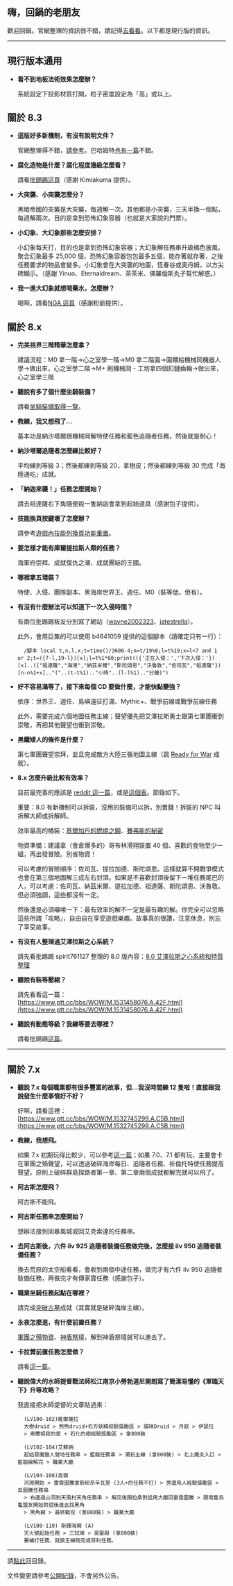 ## 嗨，回鍋的老朋友

歡迎回鍋。官網整理的資訊很不錯，請記得[去看看](https://worldofwarcraft.com/zh-tw/game/returning-players-guide)。以下都是現行版的資訊。

---

## 現行版本通用

- **看不到地板法術效果怎麼辦？**

    系統設定下投影材質打開，粒子密度設定為「高」或以上。

## 關於 8.3

- **這版好多新機制，有沒有說明文件？**

    官網整理得不錯，[請參考](https://worldofwarcraft.com/zh-tw/news/23227147)。巴哈姆特[也有一篇](https://forum.gamer.com.tw/C.php?bsn=5219&snA=661370)不錯。

- **腐化造物是什麼？腐化程度幾級怎麼看？**

    請看[批踢踢這頁](https://www.ptt.cc/bbs/WOW/M.1578909500.A.04E.html)（感謝 Kimiakuma 提供）。

- **大突襲、小突襲怎麼分？**

    黑暗帝國的突襲是大突襲，每週解一次。其他都是小突襲，三天半換一個點，每週解兩次。目的是拿到恐怖幻象容器（也就是大家說的門票）。

- **小幻象、大幻象那些怎麼安排？**

    小幻象每天打，目的也是拿到恐怖幻象容器；大幻象解任務串升級橘色披風。聚合幻象最多 25,000 個，恐怖幻象容器包包最多五個，能存著就存著，之後任務要求的物品會變多。小幻象會在大突襲的地圖，恆春谷或奧丹姆，以方尖碑顯示。（感謝 Yinuo、Eternaldream、茶茶米、佛羅倫斯丸子幫忙解惑。）

- **我一進大幻象就想喝藥水，怎麼辦？**

    喝啊，請看[NGA 這頁](https://bbs.nga.cn/read.php?tid=20375636&rand=999)（感謝粉爺提供）。

## 關於 8.x

- **完美視界三階精華怎麼拿？**

    建議流程：M0 拿一階→心之室學一階→M0 拿二階圖→圖餵給機械岡機器人學→做出來，心之室學二階→M+ 刷機械岡 - 工坊拿四個扣鏈齒輪→做出來，心之室學三階

- **聽說有多了個什麼坐騎裝備？**

    請看[坐騎裝備取得一覽](https://forum.gamer.com.tw/C.php?bsn=5219&snA=659405)。

- **教練，我又想飛了…**

    基本功是納沙塔爾跟機械岡解特使任務和藍色追隨者任務，然後就是耐心！

- **納沙塔爾追隨者怎麼練比較好？**

    平均練到等級 3；然後都練到等級 20，拿樹皮；然後都練到等級 30 完成「海陸通吃」成就。

- **「納迦來襲！」任務怎麼開始？**

    請去祖達薩右下角隨便殺一隻納迦會拿到起始道具（感謝包子提供）。

- **技能換頁按鍵壞了怎麼辦？**

    請參考[遊戲內技能列換頁功能重置](https://www.ptt.cc/bbs/WOW/M.1552551172.A.D83.html)。

- **要怎樣才能有庫爾提拉斯人類的任務？**

    海軍府崇拜、成就復仇之潮、成就團結的王國。

- **哪裡拿五環裝？**

    特使、入侵、團隊副本、黑海岸世界王、週任、M0（裝等低，但有）。

- **有沒有什麼辦法可以知道下一次入侵時間？**

    有兩位批踢踢板友分別寫了網站（[wayne2002323](https://wayne2002323.github.io/WOWIncursionCountdown/index.html)、[jatestrella](https://jatestrella.github.io/WebSite/invasion.html)）。
    
    此外，會用巨集的可以使用 b4641059 提供的這個腳本（請確定只有一行）：
    
        /腳本 local t,n,l,x;t=time()/3600-4;n=t/19%6;l=t%19;x=l<7 and 1 or 2;t=({7-l,19-l})[x];l=t%1*60;print(({'正在入侵：','下次入侵：'})[x]..({"祖達薩","海灣","納茲米爾","斯陀頌恩","沃魯敦","佐司瓦","祖達薩"})[n-n%1+x].."("..(t-t%1).."小時"..(l-l%1).."分鐘)")

- **好不容易滿等了，接下來每個 CD 要做什麼，才能快點變強？**

    依序：世界王、週任、島嶼遠征打滿、Mythic+、戰爭前線或戰爭前線任務
    
    此外，需要完成六個地圖任務主線；聲望優先把艾澤拉斯勇士跟第七軍團衝到崇敬，再把其他聲望也衝到崇敬。

- **黑鐵矮人的條件是什麼？**

    第七軍團聲望崇拜，並且完成敵方大陸三張地圖主線（跳 [Ready for War](https://www.wowhead.com/achievement=12510/ready-for-war) 成就）。

- **8.x 怎麼升級比較有效率？**

    目前最完善的應該是 [reddit 這一篇](https://www.reddit.com/r/wow/comments/913056/tips_and_tricks_for_leveling_in_bfa_and_a/)，或是[這個表](https://docs.google.com/spreadsheets/d/1T-SUnOeK4E_i70PaLhSQ4XBiprgksL71yKiNxagB0l0/edit#gid=458074727)。節錄如下。

    重要：8.0 有新機制可以拆裝，沒用的裝備可以拆，別賣錢！拆裝的 NPC 叫拆解大師或拆解師。

    效率最高的橘裝：[基爾加丹的燃燒之願](http://www.wowhead.com/item=144259/kiljaedens-burning-wish)、[賽弗斯的秘密](http://www.wowhead.com/item=132452/sephuzs-secret)

    物資準備：建議拿（會倉爆多的）哥布林滑翔裝置 40 個、喜歡的食物至少一組，再出發冒險。別省物資！
    
    可以考慮的冒險順序：佐司瓦、提拉加德、斯陀頌恩。這樣就算不開戰爭模式也會在第三個地圖解三成左右封頂。如果是不喜歡封頂後留下一堆任務尾巴的人，可以考慮：佐司瓦、納茲米爾、提拉加德、祖達薩、斯陀頌恩、沃魯敦。但必須強調，這些都沒有一定。
    
    然後還是必須囉嗦一下：最有效率的解不一定是最有趣的解。你完全可以忽略這些所謂「攻略」，自由自在享受遊戲樂趣。故事真的很讚，注意休息，別忘了享受故事。

- **有沒有人整理過艾澤拉斯之心系統？**

    請先看批踢踢 spirit761127 整理的 8.0 版內容：[8.0 艾澤拉斯之心系統和特質整理](https://goo.gl/CUoWop)

- **聽說有裝等壓縮？**

    請先看看這一篇：[https://www.ptt.cc/bbs/WOW/M.1531458076.A.42F.html](https://www.ptt.cc/bbs/WOW/M.1531458076.A.42F.html)

- **聽說有動態等級？我練等要去哪裡？**

    請看批踢踢[這篇](https://www.ptt.cc/bbs/WOW/M.1510551609.A.BD3.html)。

---

## 關於 7.x

- **聽說 7.x 每個職業都有很多豐富的故事，但…我沒時間練 12 隻啦！直接跟我說發生什麼事情好不好？**

    好啊，請看這裡：[https://www.ptt.cc/bbs/WOW/M.1532745299.A.C5B.html](https://www.ptt.cc/bbs/WOW/M.1532745299.A.C5B.html)    

- **教練，我想飛。**

    如果 7.x 初期玩得比較少，可以參考[這一篇](http://blog.xuite.net/i20jay/wow/446850986-%E3%80%907.0.3+%E9%AD%94%E7%8D%B8%E4%B8%96%E7%95%8C%E3%80%91+%E6%83%B3%E9%A3%9B%E5%B0%B1%E4%BE%86%E8%A1%9D%E8%81%B2%E6%9C%9B%EF%BC%8C%E7%87%83%E7%87%92%E8%BB%8D%E5%9C%98%E8%81%B2%E6%9C%9B%E5%85%A8%E6%94%BB%E7%95%A5)；如果 7.0、7.1 都有玩，主要會卡在軍團之殞聲望，可以透過破碎海岸每日、追隨者任務、祈倫托特使任務提高聲望。原則上破碎群島探路者第一章、第二章兩個成就都解完就可以飛了。

- **阿古斯怎麼飛？**

    阿古斯不能飛。

- **阿古斯任務串怎麼開始？**

    想辦法接到回暴風城或回艾克索達的任務串。

- **去阿古斯後，六件 ilv 925 追隨者裝備任務做完後，怎麼接 ilv 950 追隨者裝備任務？**

    換去荒原的太空船看看，會收到兩個中途任務，做完才有六件 ilv 950 追隨者裝備任務，再做完才有傳家寶任務（感謝包子）。

- **職業坐騎任務起點在哪裡？**

    請完成[突破古墓](http://www.wowhead.com/achievement=11546/breaching-the-tomb)成就（其實就是破碎海岸主線）。

- **永夜怎麼進，有什麼前置任務？**

    [軍團之殞物資](http://www.wowhead.com/quest=46286/legionfall-supplies)、[神盾祭壇](http://www.wowhead.com/quest=46244/altar-of-the-aegis)，解到神盾祭壇就可以進去了。

- **卡拉贊前置任務怎麼做？**

    請看[這一篇](http://www.wowhead.com/quest=45422/edict-of-the-god-king)。
    
- **聽說偉大的水師提督戰法師松江南京小勞勃道尼開朗寫了簡潔易懂的《軍臨天下》升等攻略？**

    我直接把水師提督的文章貼過來：

        (LV100-102)維爾薩拉
        大樹druid > 熊熊druid+右方妖精經驗獎勵區 > 貓咪Druid > 月庭 > 伊瑟拉 
        > 泰蘭妲我的愛 + 石化的樹經驗獎勵區 > 拿800裝

        (LV102-104)艾蘇納
        起始惡魔獵人營地任務串 > 藍龍任務串 > 潮石主線 (拿800裝) > 北上魔炎入口 > 藍龍線解完 > 職業大廳

        (LV104-108)高嶺
        河灣開始 > 雷霆圖騰拿箭給奈辛瓦里 (3人+的任務不打) > 旁邊鳥人經驗獎勵區 > 血圖騰任務串 
        > 右邊過山洞到天風村天角任務串 > 解完後跟拉桑對話用大鵰回雷霆圖騰 > 跟兩隻烏龜盟友開始對話後進去找黑角 
        > 黑角線 > 最終戰役 (拿800裝) > 職業大廳

        (LV108-110) 斯鐸海姆 (A)
        天火號起始任務 > 三試煉 > 英靈殿 (拿800裝)
        要補打任務，就狼王線跑完或芬利任務。

---

請[點此](index.html)回目錄。

文件變更請參考[公開紀錄](https://github.com/badbadweather/badbadweather.github.io/commits/master/oldfriends.md)，不會另外公告。
